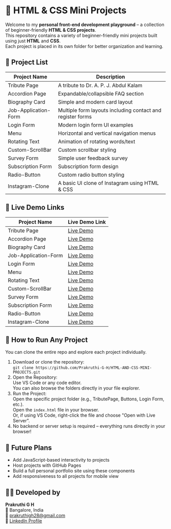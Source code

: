 # 🎨 HTML & CSS Mini Projects

Welcome to my **personal front-end development playground** – a collection of beginner-friendly **HTML & CSS projects**.  
This repository contains a variety of beginner-friendly mini projects built using just **HTML** and **CSS**.  
Each project is placed in its own folder for better organization and learning.

## 📁 Project List

| Project Name         | Description                                  |
|----------------------|----------------------------------------------|
| Tribute Page         | A tribute to Dr. A. P. J. Abdul Kalam         |
| Accordion Page       | Expandable/collapsible FAQ section           |
| Biography Card       | Simple and modern card layout                 |
| Job-Application-Form | Multiple form layouts including contact and register forms|
| Login Form           | Modern login form UI examples                              |
| Menu                 | Horizontal and vertical navigation menus           |
| Rotating Text        | Animation of rotating words/text             |
| Custom-ScrollBar     | Custom scrollbar styling                     |
| Survey Form          | Simple user feedback survey                  |
| Subscription Form     |Subscription form design
| Radio-Button          |Custom radio button styling
| Instagram-Clone       |A basic UI clone of Instagram using HTML & CSS

## 🔗 Live Demo Links

| Project Name         | Live Demo Link                                                   |
|----------------------|-----------------------------------------------------------------|
| Tribute Page         | [Live Demo](https://prakruthi-g-h.github.io/HTML-AND-CSS-MINI-PROJECTS/Tribute%20Page/)         |
| Accordion Page           | [Live Demo](https://prakruthi-g-h.github.io/HTML-AND-CSS-MINI-PROJECTS/Accordion%20Page/)    |
| Biography Card                 | [Live Demo](https://prakruthi-g-h.github.io/HTML-AND-CSS-MINI-PROJECTS/Card/)                 |
| Job-Application-Form                 | [Live Demo](https://prakruthi-g-h.github.io/HTML-AND-CSS-MINI-PROJECTS/Job-Application-Form/)                 |
| Login Form           |  [Live Demo](https://prakruthi-g-h.github.io/HTML-AND-CSS-MINI-PROJECTS/Login-Form)         |
| Menu                 | [Live Demo](https://prakruthi-g-h.github.io/HTML-AND-CSS-MINI-PROJECTS/Menu/)                 |
| Rotating Text        | [Live Demo](https://prakruthi-g-h.github.io/HTML-AND-CSS-MINI-PROJECTS/Rotating%20Text/)      |
| Custom-ScrollBar            | [Live Demo](https://prakruthi-g-h.github.io/HTML-AND-CSS-MINI-PROJECTS/Custom-ScrollBar)            |
| Survey Form          | [Live Demo](https://prakruthi-g-h.github.io/HTML-AND-CSS-MINI-PROJECTS/Survey%20Form/)        |
| Subscription Form    | [Live Demo]( https://prakruthi-g-h.github.io/HTML-AND-CSS-MINI-PROJECTS/Subscription%20Form)
| Radio-Button         |  [Live Demo](https://prakruthi-g-h.github.io/HTML-AND-CSS-MINI-PROJECTS/Radio-Button)
| Instagram-Clone      | [Live Demo](https://prakruthi-g-h.github.io/HTML-AND-CSS-MINI-PROJECTS/Instagram-Clone)

## 🚀 How to Run Any Project

You can clone the entire repo and explore each project individually.

1. Download or clone the repository:  
   `git clone https://github.com/Prakruthi-G-H/HTML-AND-CSS-MINI-PROJECTS.git`
2. Open the Repository:  
   Use VS Code or any code editor.  
   You can also browse the folders directly in your file explorer.
3. Run the Project:  
   Open the specific project folder (e.g., TributePage, Buttons, Login Form, etc.).  
   Open the `index.html` file in your browser.  
   Or, if using VS Code, right-click the file and choose "Open with Live Server".
4. No backend or server setup is required – everything runs directly in your browser!

## 🚧 Future Plans

- Add JavaScript-based interactivity to projects  
- Host projects with GitHub Pages  
- Build a full personal portfolio site using these components  
- Add responsiveness to all projects for mobile view

## 👩‍💻 Developed by

**Prakruthi G H**  
📍 Bangalore, India  
📧 prakruthigh28@gmail.com  
🔗 [LinkedIn Profile](https://www.linkedin.com/in/prakruthi-g-h)
